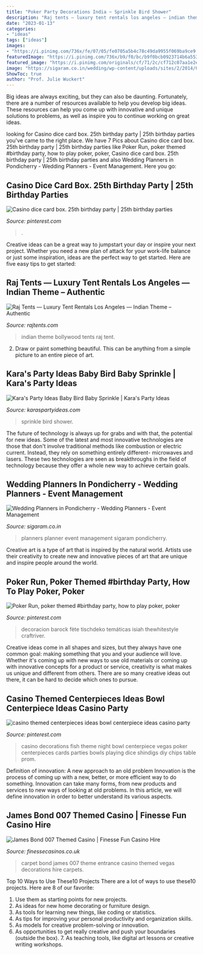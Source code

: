 ```yaml
---
title: "Poker Party Decorations India ~ Sprinkle Bird Shower"
description: "Raj tents — luxury tent rentals los angeles — indian theme – authentic"
date: "2023-01-13"
categories:
- "ideas"
tags: ["ideas"]
images:
- "https://i.pinimg.com/736x/fe/07/05/fe0705a5b4c78c49da9955f069ba9ce9.jpg"
featuredImage: "https://i.pinimg.com/736x/b9/f0/bc/b9f0bcb0923714b6a55377f2a4abd93e.jpg"
featured_image: "https://i.pinimg.com/originals/cf/71/2c/cf712c07aa1e2ebe9023e2eb49465134.jpg"
image: "https://sigaram.co.in/wedding/wp-content/uploads/sites/2/2014/05/Best-Wedding-Planners-in-Pondicherry.jpg"
ShowToc: true
author: "Prof. Julie Wuckert"
---
```



Big ideas are always exciting, but they can also be daunting. Fortunately, there are a number of resources available to help you develop big ideas. These resources can help you come up with innovative and unique solutions to problems, as well as inspire you to continue working on great ideas.

	

		
looking for Casino dice card box. 25th birthday party | 25th birthday parties you've came to the right place. We have 7 Pics about Casino dice card box. 25th birthday party | 25th birthday parties like Poker Run, poker themed #birthday party, how to play poker, poker, Casino dice card box. 25th birthday party | 25th birthday parties and also Wedding Planners in Pondicherry - Wedding Planners - Event Management. Here you go:
		
    
## Casino Dice Card Box. 25th Birthday Party | 25th Birthday Parties

<img loading=lazy src="https://i.pinimg.com/736x/b9/f0/bc/b9f0bcb0923714b6a55377f2a4abd93e.jpg" onerror="this.onerror=null;this.src='https://tse2.mm.bing.net/th?id=OIP.4nc8rmUQ2Jn4qj2jEORLVQHaHa&amp;pid=15.1';" alt="Casino dice card box. 25th birthday party | 25th birthday parties">

_Source: pinterest.com_

>. 

	

Creative ideas can be a great way to jumpstart your day or inspire your next project. Whether you need a new plan of attack for your work-life balance or just some inspiration, ideas are the perfect way to get started. Here are five easy tips to get started: 

    
## Raj Tents — Luxury Tent Rentals Los Angeles — Indian Theme – Authentic

<img loading=lazy src="https://static1.squarespace.com/static/56589d96e4b0c377c45acf92/569d52e389a60a5a2b792427/56c37c5cc2ea516f6100db1f/1455651938076/raj-tents-indian-theme-bollywood-party-2.jpg" onerror="this.onerror=null;this.src='https://tse3.mm.bing.net/th?id=OIP.xtZk-W2y_yefD70IorPcNwHaFj&amp;pid=15.1';" alt="Raj Tents — Luxury Tent Rentals Los Angeles — Indian Theme – Authentic">

_Source: rajtents.com_

>indian theme bollywood tents raj tent. 

	

2. Draw or paint something beautiful. This can be anything from a simple picture to an entire piece of art.

    
## Kara&#039;s Party Ideas Baby Bird Baby Sprinkle | Kara&#039;s Party Ideas

<img loading=lazy src="https://karaspartyideas.com/wp-content/uploads/2013/06/feather-her-nest-baby-bird-sprinkle-shower-party-decorations-+ideas-cake-blue-pink.jpg" onerror="this.onerror=null;this.src='https://tse2.mm.bing.net/th?id=OIP.pt3Lw-B5EUH014BvstwQbAHaLG&amp;pid=15.1';" alt="Kara&#039;s Party Ideas Baby Bird Baby Sprinkle | Kara&#039;s Party Ideas">

_Source: karaspartyideas.com_

>sprinkle bird shower. 

	

The future of technology is always up for grabs and with that, the potential for new ideas. Some of the latest and most innovative technologies are those that don't involve traditional methods like combustion or electric current. Instead, they rely on something entirely different- microwaves and lasers. These two technologies are seen as breakthroughs in the field of technology because they offer a whole new way to achieve certain goals.

    
## Wedding Planners In Pondicherry - Wedding Planners - Event Management

<img loading=lazy src="https://sigaram.co.in/wedding/wp-content/uploads/sites/2/2014/05/Best-Wedding-Planners-in-Pondicherry.jpg" onerror="this.onerror=null;this.src='https://tse3.mm.bing.net/th?id=OIP.zOkb3R2GnQ_KIPZb85v4EgHaDa&amp;pid=15.1';" alt="Wedding Planners in Pondicherry - Wedding Planners - Event Management">

_Source: sigaram.co.in_

>planners planner event management sigaram pondicherry. 

	

Creative art is a type of art that is inspired by the natural world. Artists use their creativity to create new and innovative pieces of art that are unique and inspire people around the world.

    
## Poker Run, Poker Themed #birthday Party, How To Play Poker, Poker

<img loading=lazy src="https://i.pinimg.com/736x/fe/07/05/fe0705a5b4c78c49da9955f069ba9ce9.jpg" onerror="this.onerror=null;this.src='https://tse3.mm.bing.net/th?id=OIP.ZimPeye0j1F8iA3IZs7SCAHaLH&amp;pid=15.1';" alt="Poker Run, poker themed #birthday party, how to play poker, poker">

_Source: pinterest.com_

>decoracion barock fète tischdeko temáticas isiah thewhitestyle craftriver. 

	

Creative ideas come in all shapes and sizes, but they always have one common goal: making something that you and your audience will love. Whether it's coming up with new ways to use old materials or coming up with innovative concepts for a product or service, creativity is what makes us unique and different from others. There are so many creative ideas out there, it can be hard to decide which ones to pursue.

    
## Casino Themed Centerpieces Ideas Bowl Centerpiece Ideas Casino Party

<img loading=lazy src="https://i.pinimg.com/originals/cf/71/2c/cf712c07aa1e2ebe9023e2eb49465134.jpg" onerror="this.onerror=null;this.src='https://tse2.mm.bing.net/th?id=OIP.K8gH94qT-YaXmYc7lqm29gHaJ4&amp;pid=15.1';" alt="casino themed centerpieces ideas bowl centerpiece ideas casino party">

_Source: pinterest.com_

>casino decorations fish theme night bowl centerpiece vegas poker centerpieces cards parties bowls playing dice shindigs diy chips table prom. 

	

Definition of innovation: A new approach to an old problem
Innovation is the process of coming up with a new, better, or more efficient way to do something. Innovation can take many forms, from new products and services to new ways of looking at old problems. In this article, we will define innovation in order to better understand its various aspects.

    
## James Bond 007 Themed Casino | Finesse Fun Casino Hire

<img loading=lazy src="https://www.finessecasinos.co.uk/wp-content/gallery/james-bond-theme-nights/007-red-carpet-entrance.jpg" onerror="this.onerror=null;this.src='https://tse4.mm.bing.net/th?id=OIP.ZIbmaJhv9nc7jqeujk5UawHaEK&amp;pid=15.1';" alt="James Bond 007 Themed Casino | Finesse Fun Casino Hire">

_Source: finessecasinos.co.uk_

>carpet bond james 007 theme entrance casino themed vegas decorations hire carpets. 

	

Top 10 Ways to Use These10 Projects
There are a lot of ways to use these10 projects. Here are 8 of our favorite:
1. Use them as starting points for new projects.
2. As ideas for new home decorating or furniture design.
3. As tools for learning new things, like coding or statistics.
4. As tips for improving your personal productivity and organization skills.
5. As models for creative problem-solving or innovation.
6. As opportunities to get really creative and push your boundaries (outside the box).      7. As teaching tools, like digital art lessons or creative writing workshops. 
